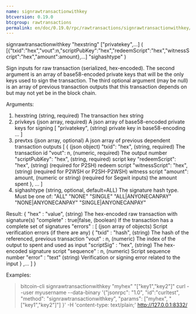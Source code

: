 ```yaml
---
name: signrawtransactionwithkey
btcversion: 0.19.0
btcgroup: rawtransactions
permalink: en/doc/0.19.0/rpc/rawtransactions/signrawtransactionwithkey/
---
```


signrawtransactionwithkey "hexstring" ["privatekey",...] ( [{"txid":"hex","vout":n,"scriptPubKey":"hex","redeemScript":"hex","witnessScript":"hex","amount":amount},...] "sighashtype" )

Sign inputs for raw transaction (serialized, hex-encoded).
The second argument is an array of base58-encoded private
keys that will be the only keys used to sign the transaction.
The third optional argument (may be null) is an array of previous transaction outputs that
this transaction depends on but may not yet be in the block chain.

Arguments:
1. hexstring                        (string, required) The transaction hex string
2. privkeys                         (json array, required) A json array of base58-encoded private keys for signing
     [
       "privatekey",                (string) private key in base58-encoding
       ...
     ]
3. prevtxs                          (json array, optional) A json array of previous dependent transaction outputs
     [
       {                            (json object)
         "txid": "hex",             (string, required) The transaction id
         "vout": n,                 (numeric, required) The output number
         "scriptPubKey": "hex",     (string, required) script key
         "redeemScript": "hex",     (string) (required for P2SH) redeem script
         "witnessScript": "hex",    (string) (required for P2WSH or P2SH-P2WSH) witness script
         "amount": amount,          (numeric or string) (required for Segwit inputs) the amount spent
       },
       ...
     ]
4. sighashtype                      (string, optional, default=ALL) The signature hash type. Must be one of:
                                    "ALL"
                                    "NONE"
                                    "SINGLE"
                                    "ALL|ANYONECANPAY"
                                    "NONE|ANYONECANPAY"
                                    "SINGLE|ANYONECANPAY"
                                    

Result:
{
  "hex" : "value",                  (string) The hex-encoded raw transaction with signature(s)
  "complete" : true|false,          (boolean) If the transaction has a complete set of signatures
  "errors" : [                      (json array of objects) Script verification errors (if there are any)
    {
      "txid" : "hash",              (string) The hash of the referenced, previous transaction
      "vout" : n,                   (numeric) The index of the output to spent and used as input
      "scriptSig" : "hex",          (string) The hex-encoded signature script
      "sequence" : n,               (numeric) Script sequence number
      "error" : "text"              (string) Verification or signing error related to the input
    }
    ,...
  ]
}

Examples:
> bitcoin-cli signrawtransactionwithkey "myhex" "[\"key1\",\"key2\"]"
> curl --user myusername --data-binary '{"jsonrpc": "1.0", "id":"curltest", "method": "signrawtransactionwithkey", "params": ["myhex", "[\"key1\",\"key2\"]"] }' -H 'content-type: text/plain;' http://127.0.0.1:8332/


